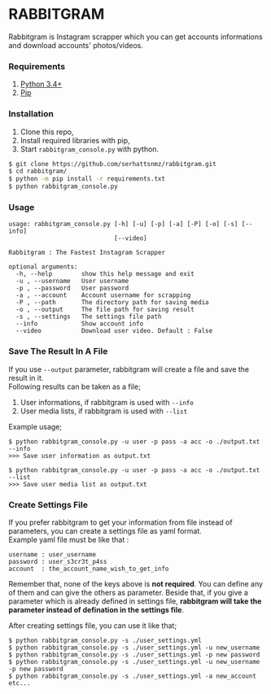 # RABBITGRAM

Rabbitgram is Instagram scrapper which you can get accounts informations and download accounts' photos/videos.

### Requirements

1. [Python 3.4+](https://www.python.org/downloads/)
2. [Pip](https://pip.pypa.io/en/stable/)

### Installation

1. Clone this repo,
2. Install required libraries with pip,
3. Start `rabbitgram_console.py` with python. 

```bash
$ git clone https://github.com/serhattsnmz/rabbitgram.git
$ cd rabbitgram/
$ python -m pip install -r requirements.txt
$ python rabbitgram_console.py
```

### Usage

```
usage: rabbitgram_console.py [-h] [-u] [-p] [-a] [-P] [-o] [-s] [--info]
                             [--video]

Rabbitgram : The Fastest Instagram Scrapper

optional arguments:
  -h, --help        show this help message and exit
  -u , --username   User username
  -p , --password   User password
  -a , --account    Account username for scrapping
  -P , --path       The directory path for saving media
  -o , --output     The file path for saving result
  -s , --settings   The settings file path
  --info            Show account info
  --video           Download user video. Default : False
```

### Save The Result In A File

If you use `--output` parameter, rabbitgram will create a file and save the result in it.  
Following results can be taken as a file;

1. User informations, if rabbitgram is used with `--info`
2. User media lists, if rabbitgram is used with `--list`

Example usage;

```
$ python rabbitgram_console.py -u user -p pass -a acc -o ./output.txt --info
>>> Save user information as output.txt

$ python rabbitgram_console.py -u user -p pass -a acc -o ./output.txt --list
>>> Save user media list as output.txt
```

### Create Settings File

If you prefer rabbitgram to get your information from file instead of parameters, you can create a settings file as yaml format.  
Example yaml file must be like that :

```
username : user_username
password : user_s3cr3t_p4ss
account  : the_account_name_wish_to_get_info
```

Remember that, none of the keys above is **not required**. You can define any of them and can give the others as parameter. Beside that, if you give a parameter which is already defined in settings file, **rabbitgram will take the parameter instead of defination in the settings file**. 

After creating settings file, you can use it like that;

```
$ python rabbitgram_console.py -s ./user_settings.yml
$ python rabbitgram_console.py -s ./user_settings.yml -u new_username
$ python rabbitgram_console.py -s ./user_settings.yml -p new password
$ python rabbitgram_console.py -s ./user_settings.yml -u new_username -p new password
$ python rabbitgram_console.py -s ./user_settings.yml -a new_account
etc...
```